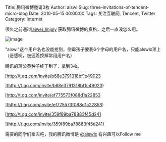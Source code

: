 Title: 腾讯微博邀请3枚
Author: alswl
Slug: three-invitations-of-tencent-micro-blog
Date: 2010-05-15 00:00:00
Tags: 关注互联网, Tencent, Twitter
Category: Internet

很久之前通过[laiwei_linjuly](http://baiduer.net/) 获取腾讯微博的资格，之后一直没怎么用。

![image](http://upload.log4d.com/upload_dropbox/201005/t_qq_logo.jpg)

"alswl"这个用户名也没能抢到，倒霉孩子要我6个字母的用户名，只能alswlx顶上（恶感啊，被逼着换掉常用用户名）

腾讯的蒲公英种子终于到了，拿到3枚。

[http://t.qq.com/invite/b68e3791318bf1c49023

](http://t.qq.com/invite/b68e3791318bf1c49023)

[http://t.qq.com/invite/ef775573f088d1a22853

](http://t.qq.com/invite/ef775573f088d1a22853)

[http://t.qq.com/invite/359f89ba78883f45d241

](http://t.qq.com/invite/359f89ba78883f45d241)

需要的同学们拿去吧，我的腾讯微博是 [@alswlx](http://t.qq.com/alswlx) 有兴趣可以Follow me

